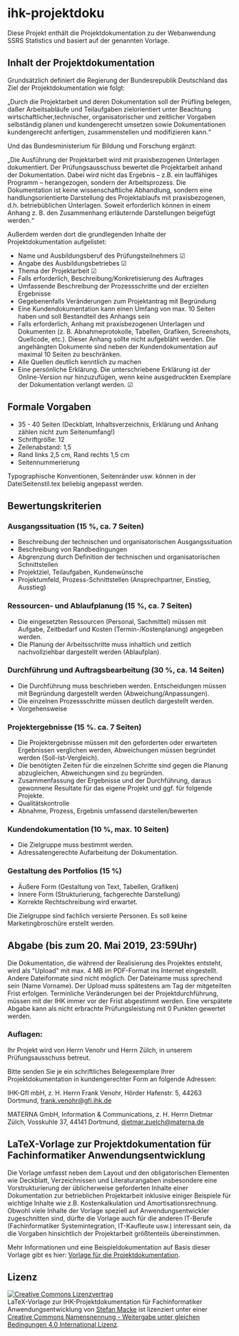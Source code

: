 # ihk-projektdoku

Diese Projekt enthält die Projektdokumentation zu der Webanwendung SSRS Statistics und basiert auf der genannten Vorlage.

## Inhalt der Projektdokumentation

Grundsätzlich definiert die Regierung der Bundesrepublik Deutschland das Ziel der Projektdokumentation wie folgt:

„Durch die Projektarbeit und deren Dokumentation soll der Prüfling belegen, daßer Arbeitsabläufe und Teilaufgaben zielorientiert unter Beachtung wirtschaftlicher,technischer, organisatorischer und zeitlicher Vorgaben selbständig planen und kundengerecht umsetzen sowie Dokumentationen kundengerecht anfertigen, zusammenstellen und modifizieren kann.“

Und das Bundesministerium für Bildung und Forschung ergänzt:

„Die Ausführung der Projektarbeit wird mit praxisbezogenen Unterlagen dokumentiert. Der Prüfungsausschuss bewertet die Projektarbeit anhand der Dokumentation. Dabei wird nicht das Ergebnis – z.B. ein lauffähiges Programm – herangezogen, sondern der Arbeitsprozess. Die Dokumentation ist keine wissenschaftliche Abhandlung, sondern eine handlungsorientierte Darstellung des Projektablaufs mit praxisbezogenen, d.h. betriebüblichen Unterlagen. Soweit erforderlich können in einem Anhang z. B. den Zusammenhang erläuternde Darstellungen beigefügt werden.“

Außerdem werden dort die grundlegenden Inhalte der Projektdokumentation aufgelistet:
- Name und Ausbildungsberuf des Prüfungsteilnehmers &#9745;
- Angabe des Ausbildungsbetriebes &#9745;
- Thema der Projektarbeit &#9745;
- Falls erforderlich, Beschreibung/Konkretisierung des Auftrages
- Umfassende Beschreibung der Prozessschritte und der erzielten Ergebnisse
- Gegebenenfalls Veränderungen zum Projektantrag mit Begründung
- Eine Kundendokumentation kann einen Umfang von max. 10 Seiten haben und soll Bestandteil des Anhangs sein
- Falls erforderlich, Anhang mit praxisbezogenen Unterlagen und Dokumenten (z. B. Abnahmeprotokolle, Tabellen, Grafiken, Screenshots, Quellcode, etc.). Dieser Anhang sollte nicht aufgebläht werden. Die angehängten Dokumente sind neben der Kundendokumentation auf maximal 10 Seiten zu beschränken. 
- Alle Quellen deutlich kenntlich zu machen
- Eine persönliche Erklärung. Die unterschriebene Erklärung ist der Online-Version nur hinzuzufügen, wenn keine ausgedruckten Exemplare der Dokumentation verlangt werden. &#9745;

## Formale Vorgaben
- 35 - 40 Seiten (Deckblatt, Inhaltsverzeichnis, Erklärung und Anhang zählen nicht zum Seitenumfang!)
- Schriftgröße: 12
- Zeilenabstand: 1,5
- Rand links 2,5 cm, Rand rechts 1,5 cm 
- Seitennummerierung

Typographische Konventionen, Seitenränder usw. können in der DateiSeitenstil.tex beliebig angepasst werden.

## Bewertungskriterien
### Ausgangssituation (15 %, ca. 7 Seiten)
- Beschreibung der technischen und organisatorischen Ausgangssituation
- Beschreibung von Randbedingungen
- Abgrenzung durch Definition der technischen und organisatorischen Schnittstellen
- Projektziel, Teilaufgaben, Kundenwünsche
- Projektumfeld, Prozess-Schnittstellen (Ansprechpartner, Einstieg, Ausstieg)

### Ressourcen- und Ablaufplanung (15 %, ca. 7 Seiten)
- Die eingesetzten Ressourcen (Personal, Sachmittel) müssen mit Aufgabe, Zeitbedarf und Kosten (Termin-/Kostenplanung) angegeben werden.
- Die Planung der Arbeitsschritte muss inhaltlich und zeitlich nachvollziehbar dargestellt
werden (Ablaufplan).

### Durchführung und Auftragsbearbeitung (30 %, ca. 14 Seiten)
- Die Durchführung muss beschrieben werden. Entscheidungen müssen mit Begründung dargestellt werden (Abweichung/Anpassungen).
- Die einzelnen Prozessschritte müssen deutlich dargestellt werden.
- Vorgehensweise

### Projektergebnisse (15 %. ca. 7 Seiten)
- Die Projektergebnisse müssen mit den geforderten oder erwarteten Ergebnissen verglichen
werden, Abweichungen müssen begründet werden (Soll-Ist-Vergleich).
- Die benötigten Zeiten für die einzelnen Schritte sind gegen die Planung abzugleichen, Abweichungen sind zu begründen.
- Zusammenfassung der Ergebnisse und der Durchführung, daraus gewonnene Resultate für
das eigene Projekt und ggf. für folgende Projekte.
- Qualitätskontrolle
- Abnahme, Prozess, Ergebnis umfassend darstellen/bewerten

### Kundendokumentation (10 %, max. 10 Seiten)
- Die Zielgruppe muss bestimmt werden.
- Adressatengerechte Aufarbeitung der Dokumentation. 

### Gestaltung des Portfolios (15 %)
- Äußere Form (Gestaltung von Text, Tabellen, Grafiken)
- Innere Form (Strukturierung, fachgerechte Darstellung)
- Korrekte Rechtschreibung wird erwartet.

Die Zielgruppe sind fachlich versierte Personen. Es soll keine Marketingbroschüre erstellt werden.

## Abgabe (bis zum 20. Mai 2019, 23:59Uhr)

Die Dokumentation, die während der Realisierung des Projektes entsteht, wird als
"Upload" mit max. 4 MB im PDF-Format ins Internet eingestellt. Andere Dateiformate sind nicht
möglich. Der Dateiname muss sprechend sein (Name Vorname). Der Upload muss spätestens am
Tag der mitgeteilten Frist erfolgen. Terminliche Veränderungen bei der Projektdurchführung, müssen mit der IHK immer vor der Frist abgestimmt werden. Eine verspätete Abgabe kann als nicht erbrachte Prüfungsleistung mit 0 Punkten gewertet werden.

### Auflagen:
Ihr Projekt wird von Herrn Venohr und Herrn Zülch, in unserem Prüfungsausschuss betreut.

Bitte senden Sie je ein schriftliches Belegexemplare Ihrer Projektdokumentation
in kundengerechter Form an folgende Adressen:

IHK-GfI mbH, z. H. Herrn Frank Venohr, Hörder Hafenstr. 5, 44263 Dortmund, frank.venohr@gfi.ihk.de

MATERNA GmbH, Information & Communications, z. H. Herrn Dietmar Zülch, Vosskuhle 37, 44141 Dortmund, dietmar.zuelch@materna.de

## LaTeX-Vorlage zur Projektdokumentation für Fachinformatiker Anwendungsentwicklung

Die Vorlage umfasst neben dem Layout und den obligatorischen Elementen wie Deckblatt, Verzeichnissen und Literaturangaben insbesondere eine Vorstrukturierung der üblicherweise geforderten Inhalte einer Dokumentation zur betrieblichen Projektarbeit inklusive einiger Beispiele für wichtige Inhalte wie z.B. Kostenkalkulation und Amortisationsrechnung. Obwohl viele Inhalte der Vorlage speziell auf Anwendungsentwickler zugeschnitten sind, dürfte die Vorlage auch für die anderen IT-Berufe (Fachinformatiker Systemintegration, IT-Kaufleute usw.) interessant sein, da die Vorgaben hinsichtlich der Projektarbeit größtenteils übereinstimmen.

Mehr Informationen und eine Beispieldokumentation auf Basis dieser Vorlage gibt es hier: [Vorlage für die Projektdokumentation][fiaevorlage].

[fiaevorlage]: http://fiae.link/LaTeXVorlageFIAE "Vorlage für die Projektdokumentation"

## Lizenz

[![Creative Commons Lizenzvertrag](https://i.creativecommons.org/l/by-sa/4.0/88x31.png)](http://creativecommons.org/licenses/by-sa/4.0/)  
LaTeX-Vorlage zur IHK-Projektdokumentation für Fachinformatiker Anwendungsentwicklung von [Stefan Macke](http://fiae.link/LaTeXVorlageFIAE) ist lizenziert unter einer [Creative Commons Namensnennung - Weitergabe unter gleichen Bedingungen 4.0 International Lizenz](http://creativecommons.org/licenses/by-sa/4.0/).
